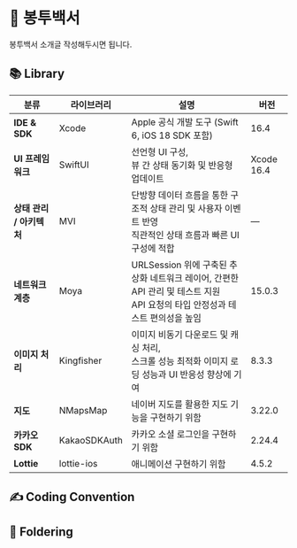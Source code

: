 # 🧧 봉투백서
봉투백서 소개글 작성해두시면 됩니다.

## 📚 Library

| 분류 | 라이브러리 | 설명 | 버전 |
|------|-----------|------|------|
| **IDE & SDK** | Xcode | Apple 공식 개발 도구 (Swift 6, iOS 18 SDK 포함) | 16.4 |
| **UI 프레임워크** | SwiftUI | 선언형 UI 구성,<br/>뷰 간 상태 동기화 및 반응형 업데이트 | Xcode 16.4 |
| **상태 관리 / 아키텍처** | MVI | 단방향 데이터 흐름을 통한 구조적 상태 관리 및 사용자 이벤트 반영<br/>직관적인 상태 흐름과 빠른 UI 구성에 적합 | — |
| **네트워크 계층** | Moya | URLSession 위에 구축된 추상화 네트워크 레이어, 간편한 API 관리 및 테스트 지원<br/>API 요청의 타입 안정성과 테스트 편의성을 높임 | 15.0.3 |
| **이미지 처리** | Kingfisher | 이미지 비동기 다운로드 및 캐싱 처리,<br/>스크롤 성능 최적화 이미지 로딩 성능과 UI 반응성 향상에 기여 | 8.3.3 |
| **지도** | NMapsMap | 네이버 지도를 활용한 지도 기능을 구현하기 위함 | 3.22.0 |
| **카카오 SDK** | KakaoSDKAuth | 카카오 소셜 로그인을 구현하기 위함 | 2.24.4 |
| **Lottie** | lottie-ios | 애니메이션 구현하기 위함 | 4.5.2 |

## ✍️ Coding Convention


## 📁 Foldering
